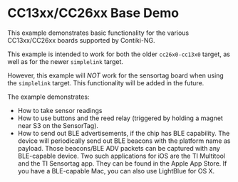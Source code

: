 CC13xx/CC26xx Base Demo
=======================
This example demonstrates basic functionality for the various CC13xx/CC26xx
boards supported by Contiki-NG.

This example is intended to work for both the older `cc26x0-cc13x0` target, as
well as for the newer `simplelink` target.

However, this example will _NOT_ work for the sensortag board when using the
`simplelink` target. This functionality will be added in the future.

The example demonstrates:

* How to take sensor readings
* How to use buttons and the reed relay (triggered by holding a magnet near S3
  on the SensorTag).
* How to send out BLE advertisements, if the chip has BLE capability. The
  device will periodically send out BLE beacons with the platform name as
  payload. Those beacons/BLE ADV packets can be captured with any BLE-capable
  device. Two such applications for iOS are the TI Multitool and the TI
  Sensortag app. They can be found in the Apple App Store. If you have a
  BLE-capable Mac, you can also use LightBlue for OS X.
